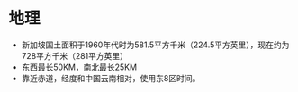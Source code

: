 # 地理
- 新加坡国土面积于1960年代时为581.5平方千米（224.5平方英里），现在约为728平方千米（281平方英里）
- 东西最长50KM，南北最长25KM
- 靠近赤道，经度和中国云南相对，使用东8区时间。